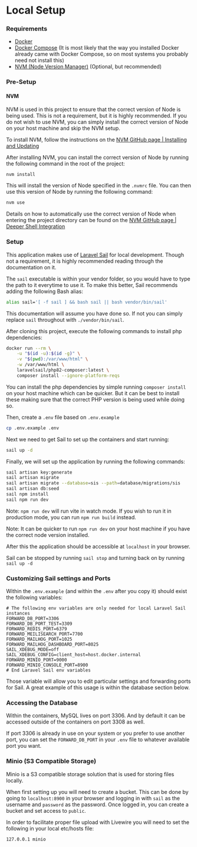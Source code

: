 # Local Setup

### Requirements
* [Docker](https://docs.docker.com/get-docker/)
* [Docker Compose](https://docs.docker.com/compose/install/) (It is most likely that the way you installed Docker already came with Docker Compose, so on most systems you probably need not install this)
* [NVM (Node Version Manager)](https://github.com/nvm-sh/nvm) (Optional, but recommended)

### Pre-Setup

#### NVM

NVM is used in this project to ensure that the correct version of Node is being used. This is not a requirement, but it is highly recommended. If you do not wish to use NVM, you can simply install the correct version of Node on your host machine and skip the NVM setup.

To install NVM, follow the instructions on the [NVM GitHub page | Installing and Updating](https://github.com/nvm-sh/nvm#installing-and-updating)

After installing NVM, you can install the correct version of Node by running the following command in the root of the project:

```bash
nvm install
```

This will install the version of Node specified in the `.nvmrc` file. You can then use this version of Node by running the following command:

```bash
nvm use
```

Details on how to automatically use the correct version of Node when entering the project directory can be found on the [NVM GitHub page | Deeper Shell Integration](https://github.com/nvm-sh/nvm#deeper-shell-integration)

### Setup
This application makes use of [Laravel Sail](https://laravel.com/docs/10.x/sail) for local development. Though not a requirement, it is highly recommended reading through the documentation on it.

The `sail` executable is within your vendor folder, so you would have to type the path to it everytime to use it. To make this better, Sail recommends adding the following Bash alias:

```bash
alias sail='[ -f sail ] && bash sail || bash vendor/bin/sail'
```

This documentation will assume you have done so. If not you can simply replace `sail` throughout with `./vendor/bin/sail`.

After cloning this project, execute the following commands to install php dependencies:

```bash
docker run --rm \
    -u "$(id -u):$(id -g)" \
    -v "$(pwd):/var/www/html" \
    -w /var/www/html \
    laravelsail/php82-composer:latest \
    composer install --ignore-platform-reqs
```
You can install the php dependencies by simple running `composer install` on your host machine which can be quicker. But it can be best to install these making sure that the correct PHP version is being used while doing so.

Then, create a `.env` file based on `.env.example`
```bash
cp .env.example .env
```

Next we need to get Sail to set up the containers and start running:

```bash
sail up -d
```

Finally, we will set up the application by running the following commands:
```bash
sail artisan key:generate
sail artisan migrate
sail artisan migrate --database=sis --path=database/migrations/sis
sail artisan db:seed
sail npm install
sail npm run dev
```

Note: `npm run dev` will run vite in watch mode. If you wish to run it in production mode, you can run `npm run build` instead.

Note: It can be quicker to run `npm run dev` on your host machine if you have the correct node version installed.

After this the application should be accessible at `localhost` in your browser.

Sail can be stopped by running `sail stop` and turning back on by running `sail up -d`

### Customizing Sail settings and Ports

Within the `.env.example` (and within the `.env` after you copy it) should exist the following variables:
```dotenv
# The following env variables are only needed for local Laravel Sail instances
FORWARD_DB_PORT=3306
FORWARD_DB_PORT_TEST=3309
FORWARD_REDIS_PORT=6379
FORWARD_MEILISEARCH_PORT=7700
FORWARD_MAILHOG_PORT=1025
FORWARD_MAILHOG_DASHBOARD_PORT=8025
SAIL_XDEBUG_MODE=off
SAIL_XDEBUG_CONFIG=client_host=host.docker.internal
FORWARD_MINIO_PORT=9000
FORWARD_MINIO_CONSOLE_PORT=8900
# End Laravel Sail env variables
```

Those variable will allow you to edit particular settings and forwarding ports for Sail. A great example of this usage is within the database section below.

### Accessing the Database
Within the containers, MySQL lives on port 3306. And by default it can be accessed outside of the containers on port 3308 as well.

If port 3306 is already in use on your system or you prefer to use another port,
you can set the `FORWARD_DB_PORT` in your `.env` file to whatever available
port you want.

### Minio (S3 Compatible Storage)
Minio is a S3 compatible storage solution that is used for storing files locally.

When first setting up you will need to create a bucket. This can be done by going to `localhost:8900` in your browser and logging in with `sail` as the username and `password` as the password. Once logged in, you can create a bucket and set access to `public`.

In order to facilitate proper file upload with Livewire you will need to set the following in your local etc/hosts file:
```
127.0.0.1 minio
```



